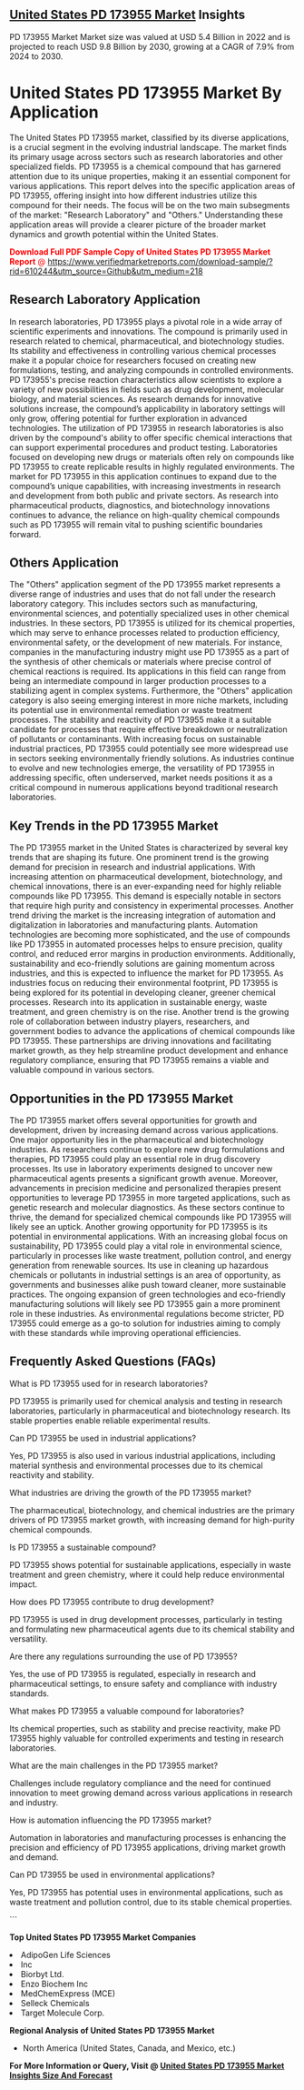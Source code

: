 <h2><a href="https://www.verifiedmarketreports.com/download-sample/?rid=610244&amp;utm_source=Github&amp;utm_medium=218" target="_blank">United States PD 173955 Market</a> Insights</h2><p>PD 173955 Market Market size was valued at USD 5.4 Billion in 2022 and is projected to reach USD 9.8 Billion by 2030, growing at a CAGR of 7.9% from 2024 to 2030.</p><p> <h1>United States PD 173955 Market By Application</h1> <p>The United States PD 173955 market, classified by its diverse applications, is a crucial segment in the evolving industrial landscape. The market finds its primary usage across sectors such as research laboratories and other specialized fields. PD 173955 is a chemical compound that has garnered attention due to its unique properties, making it an essential component for various applications. This report delves into the specific application areas of PD 173955, offering insight into how different industries utilize this compound for their needs. The focus will be on the two main subsegments of the market: "Research Laboratory" and "Others." Understanding these application areas will provide a clearer picture of the broader market dynamics and growth potential within the United States. <p><span class=""><span style="color: #ff0000;"><strong>Download Full PDF Sample Copy of United States PD 173955 Market Report</strong> @ </span><a href="https://www.verifiedmarketreports.com/download-sample/?rid=610244&amp;utm_source=Github&amp;utm_medium=218" target="_blank">https://www.verifiedmarketreports.com/download-sample/?rid=610244&amp;utm_source=Github&amp;utm_medium=218</a></span></p> </p> <h2>Research Laboratory Application</h2> <p>In research laboratories, PD 173955 plays a pivotal role in a wide array of scientific experiments and innovations. The compound is primarily used in research related to chemical, pharmaceutical, and biotechnology studies. Its stability and effectiveness in controlling various chemical processes make it a popular choice for researchers focused on creating new formulations, testing, and analyzing compounds in controlled environments. PD 173955's precise reaction characteristics allow scientists to explore a variety of new possibilities in fields such as drug development, molecular biology, and material sciences. As research demands for innovative solutions increase, the compound’s applicability in laboratory settings will only grow, offering potential for further exploration in advanced technologies. The utilization of PD 173955 in research laboratories is also driven by the compound's ability to offer specific chemical interactions that can support experimental procedures and product testing. Laboratories focused on developing new drugs or materials often rely on compounds like PD 173955 to create replicable results in highly regulated environments. The market for PD 173955 in this application continues to expand due to the compound’s unique capabilities, with increasing investments in research and development from both public and private sectors. As research into pharmaceutical products, diagnostics, and biotechnology innovations continues to advance, the reliance on high-quality chemical compounds such as PD 173955 will remain vital to pushing scientific boundaries forward. <h2>Others Application</h2> <p>The "Others" application segment of the PD 173955 market represents a diverse range of industries and uses that do not fall under the research laboratory category. This includes sectors such as manufacturing, environmental sciences, and potentially specialized uses in other chemical industries. In these sectors, PD 173955 is utilized for its chemical properties, which may serve to enhance processes related to production efficiency, environmental safety, or the development of new materials. For instance, companies in the manufacturing industry might use PD 173955 as a part of the synthesis of other chemicals or materials where precise control of chemical reactions is required. Its applications in this field can range from being an intermediate compound in larger production processes to a stabilizing agent in complex systems. Furthermore, the "Others" application category is also seeing emerging interest in more niche markets, including its potential use in environmental remediation or waste treatment processes. The stability and reactivity of PD 173955 make it a suitable candidate for processes that require effective breakdown or neutralization of pollutants or contaminants. With increasing focus on sustainable industrial practices, PD 173955 could potentially see more widespread use in sectors seeking environmentally friendly solutions. As industries continue to evolve and new technologies emerge, the versatility of PD 173955 in addressing specific, often underserved, market needs positions it as a critical compound in numerous applications beyond traditional research laboratories. <h2>Key Trends in the PD 173955 Market</h2> <p>The PD 173955 market in the United States is characterized by several key trends that are shaping its future. One prominent trend is the growing demand for precision in research and industrial applications. With increasing attention on pharmaceutical development, biotechnology, and chemical innovations, there is an ever-expanding need for highly reliable compounds like PD 173955. This demand is especially notable in sectors that require high purity and consistency in experimental processes. Another trend driving the market is the increasing integration of automation and digitalization in laboratories and manufacturing plants. Automation technologies are becoming more sophisticated, and the use of compounds like PD 173955 in automated processes helps to ensure precision, quality control, and reduced error margins in production environments. Additionally, sustainability and eco-friendly solutions are gaining momentum across industries, and this is expected to influence the market for PD 173955. As industries focus on reducing their environmental footprint, PD 173955 is being explored for its potential in developing cleaner, greener chemical processes. Research into its application in sustainable energy, waste treatment, and green chemistry is on the rise. Another trend is the growing role of collaboration between industry players, researchers, and government bodies to advance the applications of chemical compounds like PD 173955. These partnerships are driving innovations and facilitating market growth, as they help streamline product development and enhance regulatory compliance, ensuring that PD 173955 remains a viable and valuable compound in various sectors. <h2>Opportunities in the PD 173955 Market</h2> <p>The PD 173955 market offers several opportunities for growth and development, driven by increasing demand across various applications. One major opportunity lies in the pharmaceutical and biotechnology industries. As researchers continue to explore new drug formulations and therapies, PD 173955 could play an essential role in drug discovery processes. Its use in laboratory experiments designed to uncover new pharmaceutical agents presents a significant growth avenue. Moreover, advancements in precision medicine and personalized therapies present opportunities to leverage PD 173955 in more targeted applications, such as genetic research and molecular diagnostics. As these sectors continue to thrive, the demand for specialized chemical compounds like PD 173955 will likely see an uptick. Another growing opportunity for PD 173955 is its potential in environmental applications. With an increasing global focus on sustainability, PD 173955 could play a vital role in environmental science, particularly in processes like waste treatment, pollution control, and energy generation from renewable sources. Its use in cleaning up hazardous chemicals or pollutants in industrial settings is an area of opportunity, as governments and businesses alike push toward cleaner, more sustainable practices. The ongoing expansion of green technologies and eco-friendly manufacturing solutions will likely see PD 173955 gain a more prominent role in these industries. As environmental regulations become stricter, PD 173955 could emerge as a go-to solution for industries aiming to comply with these standards while improving operational efficiencies. <h2>Frequently Asked Questions (FAQs)</h2> <p>What is PD 173955 used for in research laboratories?</p> <p>PD 173955 is primarily used for chemical analysis and testing in research laboratories, particularly in pharmaceutical and biotechnology research. Its stable properties enable reliable experimental results.</p> <p>Can PD 173955 be used in industrial applications?</p> <p>Yes, PD 173955 is also used in various industrial applications, including material synthesis and environmental processes due to its chemical reactivity and stability.</p> <p>What industries are driving the growth of the PD 173955 market?</p> <p>The pharmaceutical, biotechnology, and chemical industries are the primary drivers of PD 173955 market growth, with increasing demand for high-purity chemical compounds.</p> <p>Is PD 173955 a sustainable compound?</p> <p>PD 173955 shows potential for sustainable applications, especially in waste treatment and green chemistry, where it could help reduce environmental impact.</p> <p>How does PD 173955 contribute to drug development?</p> <p>PD 173955 is used in drug development processes, particularly in testing and formulating new pharmaceutical agents due to its chemical stability and versatility.</p> <p>Are there any regulations surrounding the use of PD 173955?</p> <p>Yes, the use of PD 173955 is regulated, especially in research and pharmaceutical settings, to ensure safety and compliance with industry standards.</p> <p>What makes PD 173955 a valuable compound for laboratories?</p> <p>Its chemical properties, such as stability and precise reactivity, make PD 173955 highly valuable for controlled experiments and testing in research laboratories.</p> <p>What are the main challenges in the PD 173955 market?</p> <p>Challenges include regulatory compliance and the need for continued innovation to meet growing demand across various applications in research and industry.</p> <p>How is automation influencing the PD 173955 market?</p> <p>Automation in laboratories and manufacturing processes is enhancing the precision and efficiency of PD 173955 applications, driving market growth and demand.</p> <p>Can PD 173955 be used in environmental applications?</p> <p>Yes, PD 173955 has potential uses in environmental applications, such as waste treatment and pollution control, due to its stable chemical properties.</p> ```</p><p><strong>Top United States PD 173955 Market Companies</strong></p><div data-test-id=""><p><li>AdipoGen Life Sciences</li><li> Inc</li><li> Biorbyt Ltd.</li><li> Enzo Biochem Inc</li><li> MedChemExpress (MCE)</li><li> Selleck Chemicals</li><li> Target Molecule Corp.</li></p><div><strong>Regional Analysis of&nbsp;United States PD 173955 Market</strong></div><ul><li dir="ltr"><p dir="ltr">North America&nbsp;(United States, Canada, and Mexico, etc.)</p></li></ul><p><strong>For More Information or Query, Visit @&nbsp;</strong><strong><a href="https://www.verifiedmarketreports.com/product/pd-173955-market/?utm_source=Github&amp;utm_medium=218" target="_blank">United States PD 173955 Market Insights Size And Forecast</a></strong></p></div>
